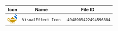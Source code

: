 | Icon | Name | File ID |
| ---  | ---  | ---     |
| ![](VisualEffect%20Icon.png) | `VisualEffect Icon` | `-4948905422494596884` |
